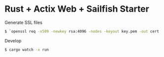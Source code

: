 # Rust + Actix Web + Sailfish Starter

Generate SSL files
```bash
$ `openssl req -x509 -newkey rsa:4096 -nodes -keyout key.pem -out cert.pem -days 365 -subj '/CN=localhost'`
```

Develop
```bash
$ cargo watch -x run
```
